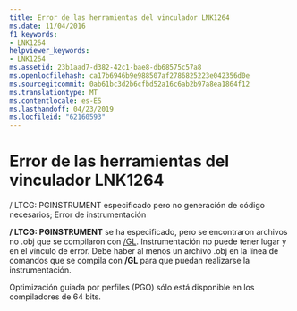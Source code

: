 ```yaml
---
title: Error de las herramientas del vinculador LNK1264
ms.date: 11/04/2016
f1_keywords:
- LNK1264
helpviewer_keywords:
- LNK1264
ms.assetid: 23b1aad7-d382-42c1-bae8-db68575c57a8
ms.openlocfilehash: ca17b6946b9e988507af2786825223e042356d0e
ms.sourcegitcommit: 0ab61bc3d2b6cfbd52a16c6ab2b97a8ea1864f12
ms.translationtype: MT
ms.contentlocale: es-ES
ms.lasthandoff: 04/23/2019
ms.locfileid: "62160593"
---
```

# <a name="linker-tools-error-lnk1264"></a>Error de las herramientas del vinculador LNK1264

/ LTCG: PGINSTRUMENT especificado pero no generación de código necesarios; Error de instrumentación

**/ LTCG: PGINSTRUMENT** se ha especificado, pero se encontraron archivos no .obj que se compilaron con [/GL](../../build/reference/gl-whole-program-optimization.md). Instrumentación no puede tener lugar y en el vínculo de error. Debe haber al menos un archivo .obj en la línea de comandos que se compila con **/GL** para que puedan realizarse la instrumentación.

Optimización guiada por perfiles (PGO) sólo está disponible en los compiladores de 64 bits.